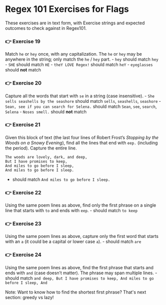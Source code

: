 # Regex 101 Exercises for Flags

These exercises are in text form, with Exercise strings and expected outcomes to check against in Regex101. 

###
### 👉 Exercise 19
Match `he` or `hey` once, with any capitalization. The `he` or `hey` may be anywhere in the string; only match the `he` / `hey` part.
    - `hey` should match `hey`
    - `SHE` should match `HE`
    - `theY LOVE Regex!` should match `heY`
    - `eyeglasses` should **not** match

###
### 👉 Exercise 20
Capture all the words that start with `se` in a string (case insensitive).
    - `She sells seashells by the seashore` should match `sells`, `seashells`, `seashore`
    - `Sean, see if you can search for Selena.` should match `Sean`, `see`, `search`, `Selena`
    - `Noses smell.` should **not** match 

###
### 👉 Exercise 21
Given this block of text (the last four lines of Robert Frost’s _Stopping by the Woods on a Snowy Evening_), find all the lines that end with `eep.` (including the period). Capture the entire line.

```
The woods are lovely, dark, and deep,
But I have promises to keep,
And miles to go before I sleep,
And miles to go before I sleep.
```

  - should match `And miles to go before I sleep.`

###
### 👉 Exercise 22
Using the same poem lines as above, find only the first phrase on a single line that starts with `to` and ends with `eep`.
    - should match `to keep`

###
### 👉 Exercise 23
Using the same poem lines as above, capture only the first word that starts with an `a` (it could be a capital or lower case `a`).
    - should match `are`

###
### 👉 Exercise 24
Using the same poem lines as above, find the first phrase that starts and ends with `and` (case doesn’t matter). The phrase may span multiple lines.
    - should match 
    ```
    and deep,
    But I have promises to keep,
    And miles to go before I sleep,
    And
    ```

Note: Want to know how to find the shortest first phrase? That's next section: greedy vs lazy!
